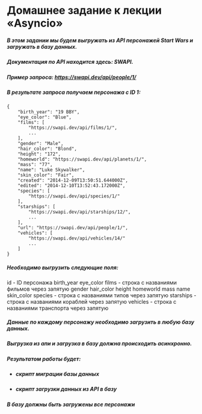 # Домашнее задание к лекции «Asyncio»
##### В этом задании мы будем выгружать из API персонажей Start Wars и загружать в базу данных.
##### Документация по API находится здесь: SWAPI.
##### Пример запроса: https://swapi.dev/api/people/1/
##### В результате запроса получаем персонажа с ID 1:
~~~
{
    "birth_year": "19 BBY",
    "eye_color": "Blue",
    "films": [
        "https://swapi.dev/api/films/1/",
        ...
    ],
    "gender": "Male",
    "hair_color": "Blond",
    "height": "172",
    "homeworld": "https://swapi.dev/api/planets/1/",
    "mass": "77",
    "name": "Luke Skywalker",
    "skin_color": "Fair",
    "created": "2014-12-09T13:50:51.644000Z",
    "edited": "2014-12-10T13:52:43.172000Z",
    "species": [
        "https://swapi.dev/api/species/1/"
    ],
    "starships": [
        "https://swapi.dev/api/starships/12/",
        ...
    ],
    "url": "https://swapi.dev/api/people/1/",
    "vehicles": [
        "https://swapi.dev/api/vehicles/14/"
        ...
    ]
}
~~~
##### Необходимо выгрузить cледующие поля:
id - ID персонажа
birth_year
eye_color
films - строка с названиями фильмов через запятую
gender
hair_color
height
homeworld
mass
name
skin_color
species - строка с названиями типов через запятую
starships - строка с названиями кораблей через запятую
vehicles - строка с названиями транспорта через запятую
##### Данные по каждому персонажу необходимо загрузить в любую базу данных.
##### Выгрузка из апи и загрузка в базу должна происходить асинхронно.

##### Результатом работы будет:

* ##### скрипт миграции базы данных
* ##### скрипт загрузки данных из API в базу
##### В базу должны быть загружены все персонажи
